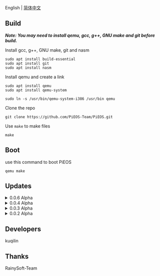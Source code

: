 English | [简体中文](README_zh.md)

## Build

<i><strong> Note: You may need to install qemu, gcc, g++, GNU make and git before build.</strong></i>

Install gcc, g++, GNU make, git and nasm

```bush
sudo apt install build-essential
sudo apt install git
sudo apt install nasm
```

Install qemu and create a link

```bush
sudo apt install qemu
sudo apt install qemu-system

sudo ln -s /usr/bin/qemu-system-i386 /usr/bin qemu
```

Clone the repo

```bush
git clone https://github.com/PiEOS-Team/PiEOS.git
```

Use `make` to make files

```bush
make
```

## Boot

use this command to boot PiEOS

```
qemu make
```

## Updates

<details>

<summary>0.0.6 Alpha</summary>

- boot by iso

- fix some problems

- add debug

- support strings

</details>

<details>

<summary>0.0.4 Alpha</summary>

- fix some problems

- compiled by RainySoft-Team

- thanks RainySoft-Team very much

</details>

<details>

<summary>0.0.3 Alpha</summary>

- add some func of input/output

- remove HIM :)

</details>

<details>

<summary>0.0.2 Alpha</summary>

- fix the problem of cannot compile (missing floppy.img)

</details>

## Developers

kuqilin

## Thanks

RainySoft-Team

